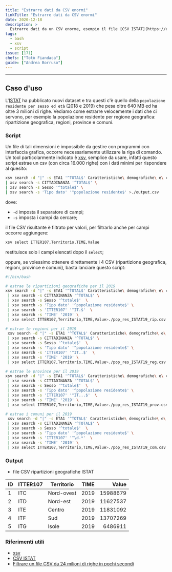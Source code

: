 ```yaml
---
title: "Estrarre dati da CSV enormi"
linkTitle: "Estrarre dati da CSV enormi"
date: 2020-12-18
description: >
  Estrarre dati da un CSV enorme, esempio il file [CSV ISTAT](https://esploradati.censimentopopolazione.istat.it/databrowser/#/it/censtest/BULKDOWNLOAD) da oltre 3 milioni di righe.
tags:
  - bash
  - xsv
  - script
issue: [171]
chefs: ["Totò Fiandaca"]
guide: ["Andrea Borruso"]
---
```


---

## Caso d'uso

L'[ISTAT](https://esploradati.censimentopopolazione.istat.it/databrowser/#/it/censtest/BULKDOWNLOAD) ha pubblicato nuovi dataset e tra questi c'è quello della `popolazione residente per sesso ed età` (2018 e 2019) che pesa oltre 640 MB ed ha oltre 3 milioni di righe. Vediamo come estrarre velocemente i dati che ci servono, per esempio la popolazione residente per regione geografica: ripartizione geografica, regioni, province e comuni.

### Script

Un file di tali dimensioni è impossibile da gestire con programmi con interfaccia grafica, occorre necessariamente utilizzare la riga di comando. Un tool particolarmente indicato è [xsv](https://github.com/BurntSushi/xsv), semplice da usare, infatti questo script estrae un csv (con circa 16.000 righe) con i dati minimi per rispondere al quesito:


```bash
xsv search -d "|" -s ETA1 '^TOTAL$' Caratteristiche\ demografiche\ e\ cittadinanza\ -\ intero\ ds.csv \
| xsv search -s CITTADINANZA '^TOTAL$' \
| xsv search -s Sesso '^totale$' \
| xsv search -s 'Tipo dato' '^popolazione residente$' >./output.csv
```
dove:
- `-d` imposta il separatore di campi;
- `-s` imposta i campi da cercare;

il file CSV risultante è filtrato per valori, per filtrarlo anche per campi occorre aggiungere:

```bash
xsv select ITTER107,Territorio,TIME,Value
```

restituisce solo i campi elencati dopo il `select`;

oppure, se volessimo ottenere direttamente i 4 CSV (ripartizione geografica, regioni, province e comuni), basta lanciare questo script:

```bash
#!/bin/bash

# estrae le ripartizioni geografiche per il 2019
xsv search -d "|" -s ETA1 '^TOTAL$' Caratteristiche\ demografiche\ e\ cittadinanza\ -\ intero\ ds.csv \
 | xsv search -s CITTADINANZA '^TOTAL$' \
 | xsv search -s Sesso '^totale$'  \
 | xsv search -s 'Tipo dato' '^popolazione residente$' \
 | xsv search -s 'ITTER107' '^IT.$'  \
 | xsv search -s 'TIME' '2019' \
 | xsv select ITTER107,Territorio,TIME,Value>./pop_res_ISTAT19_rip.csv

# estrae le regioni per il 2019
 xsv search -d "|" -s ETA1 '^TOTAL$' Caratteristiche\ demografiche\ e\ cittadinanza\ -\ intero\ ds.csv \
 | xsv search -s CITTADINANZA '^TOTAL$' \
 | xsv search -s Sesso '^totale$'  \
 | xsv search -s 'Tipo dato' '^popolazione residente$' \
 | xsv search -s 'ITTER107' '^IT..$'  \
 | xsv search -s 'TIME' '2019' \
 | xsv select ITTER107,Territorio,TIME,Value>./pop_res_ISTAT19_reg.csv

# estrae le province per il 2019
xsv search -d "|" -s ETA1 '^TOTAL$' Caratteristiche\ demografiche\ e\ cittadinanza\ -\ intero\ ds.csv \
 | xsv search -s CITTADINANZA '^TOTAL$' \
 | xsv search -s Sesso '^totale$'  \
 | xsv search -s 'Tipo dato' '^popolazione residente$' \
 | xsv search -s 'ITTER107' '^IT...$'  \
 | xsv search -s 'TIME' '2019' \
 | xsv select ITTER107,Territorio,TIME,Value>./pop_res_ISTAT19_prov.csv

# estrae i comuni per il 2019
 xsv search -d "|" -s ETA1 '^TOTAL$' Caratteristiche\ demografiche\ e\ cittadinanza\ -\ intero\ ds.csv \
 | xsv search -s CITTADINANZA '^TOTAL$' \
 | xsv search -s Sesso '^totale$'  \
 | xsv search -s 'Tipo dato' '^popolazione residente$' \
 | xsv search -s 'ITTER107' '^\d.*'  \
 | xsv search -s 'TIME' '2019' \
 | xsv select ITTER107,Territorio,TIME,Value>./pop_res_ISTAT19_com.csv
```

### Output

- file CSV ripartizioni geografiche ISTAT

ID|ITTER107|Territorio|TIME|Value
--|--------|----------|----|----:
1|ITC|Nord-ovest|2019|15988679
2|ITD|Nord-est|2019|11627537
3|ITE|Centro|2019|11831092
4|ITF|Sud|2019|13707269
5|ITG|Isole|2019|6486911

### Riferimenti utili

- [xsv](https://github.com/BurntSushi/xsv)
- [CSV ISTAT](https://esploradati.censimentopopolazione.istat.it/databrowser/#/it/censtest/BULKDOWNLOAD)
- [Filtrare un file CSV da 24 milioni di righe in pochi secondi](https://medium.com/mai-piu-senza/filtrare-un-file-csv-da-24-milioni-di-righe-in-pochi-secondi-531527dbf84)
